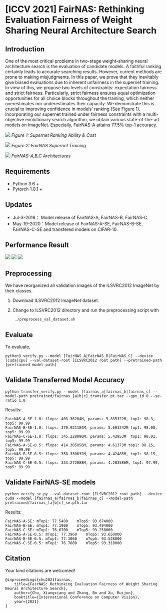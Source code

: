 # [ICCV 2021] FairNAS: Rethinking Evaluation Fairness of Weight Sharing Neural Architecture Search


## Introduction

One of the most critical problems in two-stage weight-sharing neural architecture search is the evaluation of candidate models. A faithful ranking certainly leads to accurate searching results. However, current methods are prone to making misjudgments. In this paper, we prove that they inevitably give biased evaluations due to inherent unfairness in the supernet training. In view of this, we propose two levels of constraints: expectation fairness and strict fairness. Particularly, strict fairness ensures equal optimization opportunities for all choice blocks throughout the training, which neither overestimates nor underestimates their capacity. We demonstrate this is crucial to improving confidence in models’ ranking (See Figure 1). Incorporating our supernet trained under fairness constraints with a multi-objective evolutionary search algorithm, we obtain various state-of-the-art models on ImageNet. Especially, FairNAS-A attains 77.5% top-1 accuracy.

![](images/fairnas-fig-1.png)
*Figure 1: Supernet Ranking Ability & Cost*

![](images/fairnas-sampling.png)
*Figure 2: FairNAS Supernet Training*

![](images/fairnas-architectures.png)
*FairNAS-A,B,C Architectures*

## Requirements
* Python 3.6 +
* Pytorch 1.0.1 +


## Updates
* Jul-3-2019： Model release of FairNAS-A, FairNAS-B, FairNAS-C.
* May-19-2020：Model release of FairNAS-A-SE, FairNAS-B-SE, FairNAS-C-SE and transfered models on CIFAR-10.

## Performance Result
![](images/result.png)
![](images/fairnas-cifar10.png)
![](images/fairnas-coco.png)

## Preprocessing
We have reorganized all validation images of the ILSVRC2012 ImageNet by their classes.

1. Download ILSVRC2012 ImageNet dataset.

2. Change to ILSVRC2012 directory and run the preprocessing script with
    ```
     ./preprocess_val_dataset.sh
    ```

## Evaluate

To evaluate,
    
    python3 verify.py --model [FairNAS_A|FairNAS_B|FairNAS_C] --device [cuda|cpu] --val-dataset-root [ILSVRC2012 root path] --pretrained-path [pretrained model path]

## Validate Transferred Model Accuracy

```
python transfer_verify.py --model [fairnas_a|fairnas_b|fairnas_c] --model-path pretrained/fairnas_[a|b|c]_transfer.pt.tar --gpu_id 0 --se-ratio 1.0 
```

Results:


    FairNAS-A-SE-1.0: flops: 403.36264M, params: 5.835322M, top1: 98.3, top5: 99.99
    FairNAS-B-SE-1.0: flops: 370.921184M, params: 5.603242M top1: 98.08, top5: 99.99
    FairNAS-C-SE-1.0: flops: 345.228096M, params: 5.42953M  top1: 98.01, top5: 99.99
    FairNAS-A-SE-0.5: flops: 414.305856M, params: 4.61373M top1: 98.15, top5: 99.98
    FairNAS-B-SE-0.5: flops: 358.330632M, params: 4.42485M, top1: 98.15, top5: 99.99
    FairNAS-C-SE-0.5: flops: 333.272088M, params: 4.283586M, top1: 97.99, top5: 99.99


## Validate FairNAS-SE models

```
python verify_se.py --val-dataset-root [ILSVRC2012 root path] --device cuda --model [fairnas_a|fairnas_b|fairnas_c] --model-path pretrained/fairnas_[a|b|c]_se.pth.tar 
```

Results:

    FairNAS-A-SE: mTop1: 77.5480	mTop5: 93.674000
    FairNAS-B-SE: mTop1: 77.1900	mTop5: 93.494000
    FairNAS-C-SE: mTop1: 76.6700	mTop5: 93.258000
    FairNAS-A-SE-0.5: mTop1: 77.3960	mTop5: 93.650000
    FairNAS-B-SE-0.5: mTop1: 77.1060	mTop5: 93.528000
    FairNAS-C-SE-0.5: mTop1: 76.7600	mTop5: 93.318000


## Citation

Your kind citations are welcomed!

    @inproceedings{chu2021fairnas,
        title={FairNAS: Rethinking Evaluation Fairness of Weight Sharing Neural Architecture Search},
        author={Chu, Xiangxiang and Zhang, Bo and Xu, Ruijun},
        booktitle={International Conference on Computer Vision},
        year={2021}
    }
